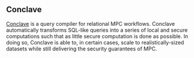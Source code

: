 ## Conclave

[Conclave](https://github.com/multiparty/conclave) is a query compiler for relational MPC workflows. 
Conclave automatically transforms SQL-like queries into a series of local and secure computations such 
that as little secure computation is done as possible. In doing so, Conclave is able to, in certain cases, 
scale to realistically-sized datasets while still delivering the security guarantees of MPC.
